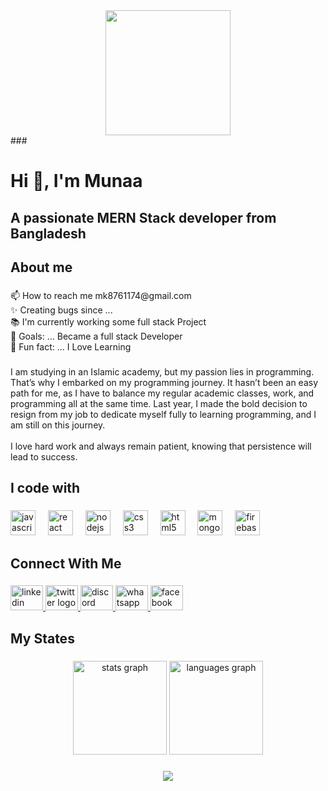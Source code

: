 <div align="center">
  <img height="200" src="https://i.ibb.co.com/MZGfKFg/my-profile-image-2025-01-08-at-08-10-24-33e4f7ee.jpg](https://i.ibb.co.com/w0NNLdk/Screenshot-2025-01-24-102422.png"  />
</div>
###

<h1 align="left">Hi 👋, I'm Munaa</h1>

###

<h2 align="left">A passionate MERN Stack developer from Bangladesh</h2>

###

<h2 align="left">About me</h2>

###

<p align="left">📫 How to reach me mk8761174@gmail.com<br>✨ Creating bugs since ...<br>📚 I'm currently working some full stack Project<br>🎯 Goals: ... Became a full stack Developer<br>🎲 Fun fact: ... I Love Learning</p>

###

<p align="left">I am studying in an Islamic academy, but my passion lies in programming. That’s why I embarked on my programming journey. It hasn’t been an easy path for me, as I have to balance my regular academic classes, work, and programming all at the same time. Last year, I made the bold decision to resign from my job to dedicate myself fully to learning programming, and I am still on this journey.<br><br>I love hard work and always remain patient, knowing that persistence will lead to success.</p>

###

<h2 align="left">I code with</h2>

###

<div align="left">
  <img src="https://cdn.jsdelivr.net/gh/devicons/devicon/icons/javascript/javascript-original.svg" height="40" alt="javascript logo"  />
  <img width="12" />
  <img src="https://cdn.jsdelivr.net/gh/devicons/devicon/icons/react/react-original.svg" height="40" alt="react logo"  />
  <img width="12" />
  <img src="https://cdn.jsdelivr.net/gh/devicons/devicon/icons/nodejs/nodejs-original.svg" height="40" alt="nodejs logo"  />
  <img width="12" />
  <img src="https://cdn.jsdelivr.net/gh/devicons/devicon/icons/css3/css3-original.svg" height="40" alt="css3 logo"  />
  <img width="12" />
  <img src="https://cdn.jsdelivr.net/gh/devicons/devicon/icons/html5/html5-original.svg" height="40" alt="html5 logo"  />
  <img width="12" />
  <img src="https://cdn.jsdelivr.net/gh/devicons/devicon/icons/mongodb/mongodb-original.svg" height="40" alt="mongodb logo"  />
  <img width="12" />
  <img src="https://cdn.jsdelivr.net/gh/devicons/devicon/icons/firebase/firebase-plain.svg" height="40" alt="firebase logo"  />
</div>

###

<h2 align="left">Connect With Me</h2>

###

<div align="left">
  <a href="https://www.linkedin.com/in/munna-mia-9b43422b9" target="_blank">
    <img src="https://raw.githubusercontent.com/maurodesouza/profile-readme-generator/master/src/assets/icons/social/linkedin/default.svg" width="52" height="40" alt="linkedin logo"  />
  </a>
  <a href="https://x.com/munnaKhan140695" target="_blank">
    <img src="https://raw.githubusercontent.com/maurodesouza/profile-readme-generator/master/src/assets/icons/social/twitter/default.svg" width="52" height="40" alt="twitter logo"  />
  </a>
  <a href="munna088559" target="_blank">
    <img src="https://raw.githubusercontent.com/maurodesouza/profile-readme-generator/master/src/assets/icons/social/discord/default.svg" width="52" height="40" alt="discord logo"  />
  </a>
  <a href="https://wa.me/01954288782" target="_blank">
    <img src="https://raw.githubusercontent.com/maurodesouza/profile-readme-generator/master/src/assets/icons/social/whatsapp/default.svg" width="52" height="40" alt="whatsapp logo"  />
  </a>
  <a href="https://www.facebook.com/md.munna.362879" target="_blank">
    <img src="https://raw.githubusercontent.com/maurodesouza/profile-readme-generator/master/src/assets/icons/social/facebook/default.svg" width="52" height="40" alt="facebook logo"  />
  </a>
</div>

###

<h2 align="left">My States</h2>

###

<div align="center">
  <img src="https://github-readme-stats.vercel.app/api?username=md-munna-khan&hide_title=false&hide_rank=false&show_icons=true&include_all_commits=true&count_private=true&disable_animations=false&theme=dracula&locale=en&hide_border=false&order=1" height="150" alt="stats graph"  />
  <img src="https://github-readme-stats.vercel.app/api/top-langs?username=md-munna-khan&locale=en&hide_title=false&layout=compact&card_width=320&langs_count=5&theme=dracula&hide_border=false&order=2" height="150" alt="languages graph"  />
</div>

###

<div align="center">
  <img src="https://profile-counter.glitch.me/md-munna-khan/count.svg?"  />
</div>

###
